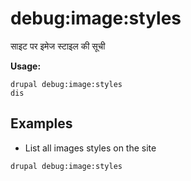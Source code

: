 # debug:image:styles
साइट पर इमेज स्टाइल की सूची

**Usage:**
```
drupal debug:image:styles
dis
```

## Examples
* List all images styles on the site
```
drupal debug:image:styles
```
